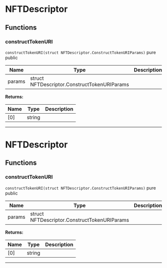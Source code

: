 

# NFTDescriptor




## Functions
### constructTokenURI


`constructTokenURI(struct NFTDescriptor.ConstructTokenURIParams)` pure public





| Name | Type | Description |
| ---- | ---- | ----------- |
| params | struct NFTDescriptor.ConstructTokenURIParams |  |

**Returns:**

| Name | Type | Description |
| ---- | ---- | ----------- |
| [0] | string |  |



---




# NFTDescriptor




## Functions
### constructTokenURI


`constructTokenURI(struct NFTDescriptor.ConstructTokenURIParams)` pure public





| Name | Type | Description |
| ---- | ---- | ----------- |
| params | struct NFTDescriptor.ConstructTokenURIParams |  |

**Returns:**

| Name | Type | Description |
| ---- | ---- | ----------- |
| [0] | string |  |



---


